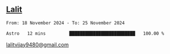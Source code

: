 ## [Lalit](https://lalit.sh)

<!--START_SECTION:waka-->

```txt
From: 18 November 2024 - To: 25 November 2024

Astro   12 mins         █████████████████████████   100.00 %
```

<!--END_SECTION:waka-->

lalitvijay9480@gmail.com
